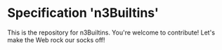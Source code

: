 
# Specification 'n3Builtins'

This is the repository for n3Builtins. You're welcome to contribute! Let's make the Web rock our socks
off!
